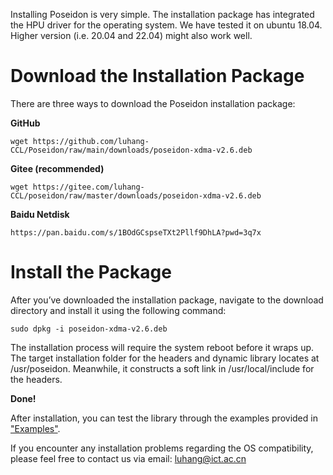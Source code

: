 Installing Poseidon is very simple. The installation package has integrated the HPU driver for the operating system. We have tested it on ubuntu 18.04. Higher version (i.e. 20.04 and 22.04) might also work well. 

# Download the Installation Package

There are three ways to download the Poseidon installation package:

**GitHub**

```
wget https://github.com/luhang-CCL/Poseidon/raw/main/downloads/poseidon-xdma-v2.6.deb
```

**Gitee (recommended)**

```
wget https://gitee.com/luhang-CCL/poseidon/raw/master/downloads/poseidon-xdma-v2.6.deb
```

**Baidu Netdisk**

```
https://pan.baidu.com/s/1BOdGCspseTXt2Pllf9DhLA?pwd=3q7x
```

# Install the Package

After you’ve downloaded the installation package, navigate to the download directory and install it using the following command:

```
sudo dpkg -i poseidon-xdma-v2.6.deb
```

The installation process will require the system reboot before it wraps up. The target installation folder for the headers and dynamic library locates at /usr/poseidon. Meanwhile, it constructs a soft link in /usr/local/include for the headers.  

**Done!**

After installation, you can test the library through the examples provided in ["Examples"](https://poseidon-hpu.readthedocs.io/en/latest/Getting_Started/index.html#examples). 

If you encounter any installation problems regarding the OS compatibility, please feel free to contact us via email: luhang@ict.ac.cn